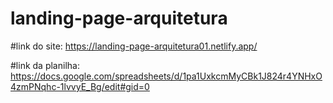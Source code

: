 # landing-page-arquitetura

#link do site: https://landing-page-arquitetura01.netlify.app/

#link da planilha: https://docs.google.com/spreadsheets/d/1pa1UxkcmMyCBk1J824r4YNHxO4zmPNqhc-1lvvyE_Bg/edit#gid=0

